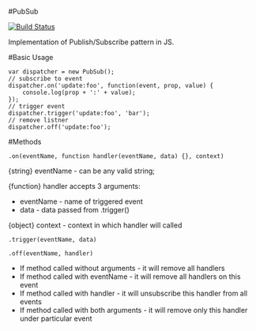 #PubSub 

[![Build Status](https://travis-ci.org/romantaraban/pubsub.svg?branch=master)](https://travis-ci.org/romantaraban/pubsub)

Implementation of Publish/Subscribe pattern in JS.

#Basic Usage
```
var dispatcher = new PubSub();
// subscribe to event
dispatcher.on('update:foo', function(event, prop, value) {
    console.log(prop + ':' + value);
});
// trigger event
dispatcher.trigger('update:foo', 'bar');
// remove listner
dispatcher.off('update:foo');

```

#Methods
```
.on(eventName, function handler(eventName, data) {}, context)
```
{string} eventName -  can be any valid string;

{function} handler accepts 3 arguments:
- eventName - name of triggered event
- data - data passed from .trigger()

{object} context - context in which handler will called

```
.trigger(eventName, data)
```

```
.off(eventName, handler)
```
- If method called without arguments - it will remove all handlers
- If method called with eventName - it will remove all handlers on this event
- If method called with handler - it will unsubscribe this handler from all events
- If method called with both arguments - it will remove only this handler under particular event

